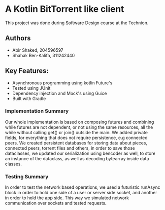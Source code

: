 # A Kotlin BitTorrent like client
This project was done during Software Design course at the Technion.

## Authors
* Abir Shaked, 204596597
* Shahak Ben-Kalifa, 311242440

## Key Features:
* Asynchronous programming using kotlin Future's
* Tested using JUnit
* Dependency injection and Mock's using Guice
* Built with Gradle


### Implementation Summary
Our whole implementation is based on composing futures and combining while futures are not dependent, or not using the
same resources, all the while without calling get() or join() outside the main. We added private fields, for everything
that does not require persistence, e.g connected peers. We created persistent databases for storing data about pieces, 
connected peers, torrent files and others, in order to save those dataclasses, we updated our serialization using 
bencoder as well, to store an instance of the dataclass, as well as decoding bytearray inside data classes. 

### Testing Summary
In order to test the network based operations, we used a futuristic runAsync block in order to hold one side of a user
or server side socket, and another in order to hold the app side. This way we simulated network communication over
sockets and tested requests.
